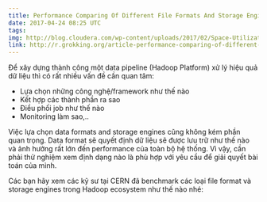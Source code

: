 ```yaml
---
title: Performance Comparing Of Different File Formats And Storage Engines In Hadoop File System
date: 2017-04-24 08:25 UTC
tags:
img: http://blog.cloudera.com/wp-content/uploads/2017/02/Space-Utilization-Per-Format.png
link: http://r.grokking.org/article-performance-comparing-of-different-file-formats-and-storage-engines-in-hadoop-file-system
---
```


Để xây dựng thành công một data pipeline (Hadoop Platform) xử lý hiệu quả dữ liệu thì có rất nhiều vấn đề cần quan tâm:

- Lựa chọn những công nghệ/framework như thế nào
- Kết hợp các thành phần ra sao
- Điều phối job như thế nào
- Monitoring làm sao,..

Việc lựa chọn data formats and storage engines cũng không kém phần quan trọng.
Data format sẽ quyết định dữ liệu sẽ được lưu trữ như thế nào và ảnh hưởng rất lớn đến performance của toàn bộ hệ thống. Vì vậy, cần phải thử nghiệm xem định dạng nào là phù hợp với yêu cầu để giải quyết bài toán của mình.

Các bạn hãy xem các kỹ sư tại CERN đã benchmark các loại file format và storage engines trong Hadoop ecosystem như thế nào nhé: